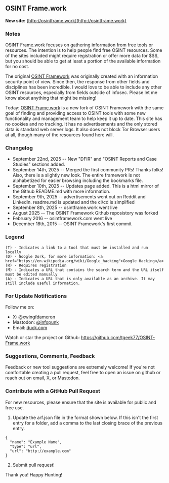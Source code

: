 ## OSINT Frame.work

**New site:** [http://osintframe.work](http://osintframe.work)

### Notes
OSINT Frame.work focuses on gathering information from free tools or resources. The intention is to help people find free OSINT resources. Some of the sites included might require registration or offer more data for $$$, but you should be able to get at least a portion of the available information for no cost.

The original [OSINT Framework](https://osintframework.com) was originally created with an information security point of view. Since then, the response from other fields and disciplines has been incredible. I would love to be able to include any other OSINT resources, especially from fields outside of infosec. Please let me know about anything that might be missing!

Today:
[OSINT Frame.work](https://osintframe.work) is a new fork of OSINT Framework with the same goal of finding and providing access to OSINT tools with some new functionality and management team to help keep it up to date. This site has no cookies and no tracking. It has no advertisements and the only stored data is standard web server logs. It also does not block Tor Browser users at all, though many of the resources found here will.

### Changelog
* September 22nd, 2025 -- New "DFIR" and "OSINT Reports and Case Studies" sections added.
* September 14th, 2025 -- Merged the first community PRs! Thanks folks! Also, there is a slightly new look. The entire framework is not alphabetized for easier browsing including the bookmarks file.
* September 10th, 2025  -- Updates page added. This is a html mirror of the Github README.md with more information.
* September 9th, 2025  -- advertisements went out on Reddit and LinkedIn. readme.md is updated and the ci/cd is simplified
* September 8th, 2025  -- osintframe.work went live
* August 2025 -- The OSINT Framework Github reposistory was forked
* February 2016 -- osintframework.com went live
* December 18th, 2015 -- OSINT Framework's first commit

### Legend
```
(T) - Indicates a link to a tool that must be installed and run locally  
(D) - Google Dork, for more information: <a href="https://en.wikipedia.org/wiki/Google_hacking">Google Hacking</a>  
(R) - Requires registration  
(M) - Indicates a URL that contains the search term and the URL itself must be edited manually
(A) - Indicates a URL that is only available as an archive. It may still include useful information.
```

### For Update Notifications
Follow me on:

* X: [@xwingfdameron](https://x.com/xwingfdameron)
* Mastodon: [@infopunk](https://infosec.exchange/@infopunk)
* Email: [duck.com](mailto:grab-module-jackal@duck.com)

Watch or star the project on Github: https://github.com/tgeek77/OSINT-Frame.work

### Suggestions, Comments, Feedback
Feedback or new tool suggestions are extremely welcome!  If you're not comfortable creating a pull request, feel free to open an issue on github or reach out on email, X, or Mastodon.

### Contribute with a GitHub Pull Request
For new resources, please ensure that the site is available for public and free use.
<ol start="1">
  <li>Update the arf.json file in the format shown below. If this isn't the first entry for a folder, add a comma to the last closing brace of the previous entry.</li>
</ol>

```
{
  "name": "Example Name",
  "type": "url",
  "url": "http://example.com"
}
```

<ol start="2">
  <li>Submit pull request!</li>
</ol>

Thank you!
Happy Hunting!

